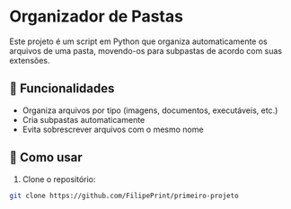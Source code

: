 # Organizador de Pastas

Este projeto é um script em Python que organiza automaticamente os arquivos de uma pasta, movendo-os para subpastas de acordo com suas extensões.

## 📁 Funcionalidades

- Organiza arquivos por tipo (imagens, documentos, executáveis, etc.)
- Cria subpastas automaticamente
- Evita sobrescrever arquivos com o mesmo nome

## 🚀 Como usar

1. Clone o repositório:
```bash
git clone https://github.com/FilipePrint/primeiro-projeto
